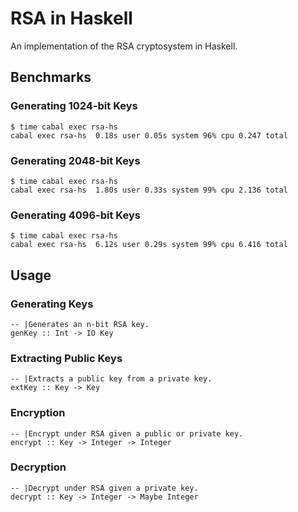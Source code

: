 # RSA in Haskell
An implementation of the RSA cryptosystem in Haskell.

## Benchmarks

### Generating 1024-bit Keys
```
$ time cabal exec rsa-hs
cabal exec rsa-hs  0.18s user 0.05s system 96% cpu 0.247 total
```

### Generating 2048-bit Keys
```
$ time cabal exec rsa-hs
cabal exec rsa-hs  1.80s user 0.33s system 99% cpu 2.136 total
```

### Generating 4096-bit Keys
```
$ time cabal exec rsa-hs
cabal exec rsa-hs  6.12s user 0.29s system 99% cpu 6.416 total
```

## Usage

### Generating Keys
```
-- |Generates an n-bit RSA key.
genKey :: Int -> IO Key
```

### Extracting Public Keys
```
-- |Extracts a public key from a private key.
extKey :: Key -> Key
```

### Encryption
```
-- |Encrypt under RSA given a public or private key.
encrypt :: Key -> Integer -> Integer
```

### Decryption
```
-- |Decrypt under RSA given a private key.
decrypt :: Key -> Integer -> Maybe Integer
```
